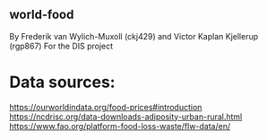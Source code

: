 ## world-food
By Frederik van Wylich-Muxoll (ckj429) and Victor Kaplan Kjellerup (rgp867)
For the DIS project

# Data sources:
https://ourworldindata.org/food-prices#introduction
https://ncdrisc.org/data-downloads-adiposity-urban-rural.html
https://www.fao.org/platform-food-loss-waste/flw-data/en/